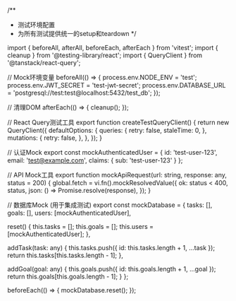 /**
 * 测试环境配置
 * 为所有测试提供统一的setup和teardown
 */

import { beforeAll, afterAll, beforeEach, afterEach } from 'vitest';
import { cleanup } from '@testing-library/react';
import { QueryClient } from '@tanstack/react-query';

// Mock环境变量
beforeAll(() => {
  process.env.NODE_ENV = 'test';
  process.env.JWT_SECRET = 'test-jwt-secret';
  process.env.DATABASE_URL = 'postgresql://test:test@localhost:5432/test_db';
});

// 清理DOM
afterEach(() => {
  cleanup();
});

// React Query测试工具
export function createTestQueryClient() {
  return new QueryClient({
    defaultOptions: {
      queries: {
        retry: false,
        staleTime: 0,
      },
      mutations: {
        retry: false,
      },
    },
  });
}

// 认证Mock
export const mockAuthenticatedUser = {
  id: 'test-user-123',
  email: 'test@example.com',
  claims: { sub: 'test-user-123' }
};

// API Mock工具
export function mockApiRequest(url: string, response: any, status = 200) {
  global.fetch = vi.fn().mockResolvedValue({
    ok: status < 400,
    status,
    json: () => Promise.resolve(response),
  });
}

// 数据库Mock (用于集成测试)
export const mockDatabase = {
  tasks: [],
  goals: [],
  users: [mockAuthenticatedUser],
  
  reset() {
    this.tasks = [];
    this.goals = [];
    this.users = [mockAuthenticatedUser];
  },
  
  addTask(task: any) {
    this.tasks.push({ id: this.tasks.length + 1, ...task });
    return this.tasks[this.tasks.length - 1];
  },
  
  addGoal(goal: any) {
    this.goals.push({ id: this.goals.length + 1, ...goal });
    return this.goals[this.goals.length - 1];
  }
};

beforeEach(() => {
  mockDatabase.reset();
});